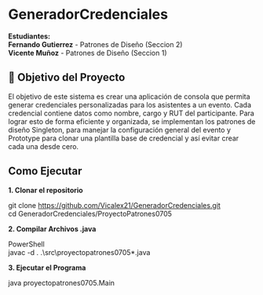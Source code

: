 # GeneradorCredenciales

**Estudiantes:**  
**Fernando Gutierrez** - Patrones de Diseño (Seccion 2)  
**Vicente Muñoz** - Patrones de Diseño (Seccion 1)

            

## 🎯 Objetivo del Proyecto

El objetivo de este sistema es crear una aplicación de consola que permita generar credenciales personalizadas para los asistentes a un evento.
Cada credencial contiene datos como nombre, cargo y RUT del participante. 
Para lograr esto de forma eficiente y organizada, se implementan los patrones de diseño Singleton, para manejar la configuración general del evento y Prototype para clonar una plantilla base de credencial y así evitar crear cada una desde cero.


## Como Ejecutar  
**1. Clonar el repositorio**  


git clone https://github.com/Vicalex21/GeneradorCredenciales.git  
cd GeneradorCredenciales/ProyectoPatrones0705  


**2. Compilar Archivos .java**   


PowerShell    
javac -d . .\src\proyectopatrones0705\*.java


**3. Ejecutar el Programa**  

java proyectopatrones0705.Main

